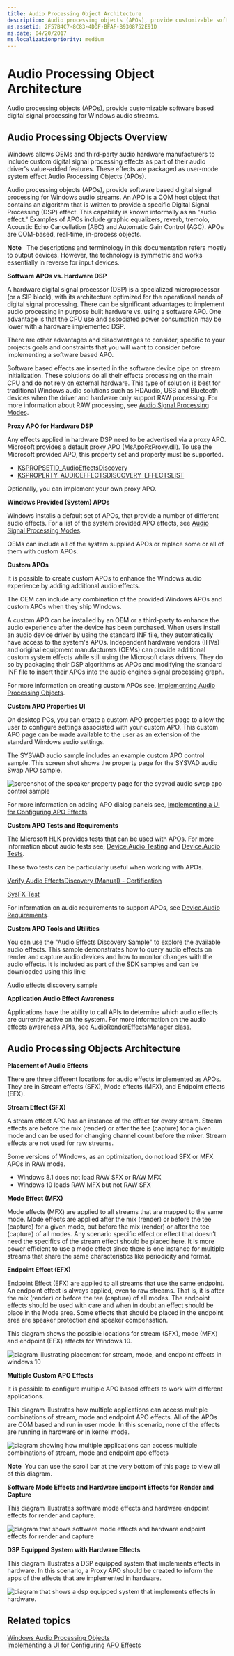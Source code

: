 ```yaml
---
title: Audio Processing Object Architecture
description: Audio processing objects (APOs), provide customizable software based digital signal processing for Windows audio streams.
ms.assetid: 2F57B4C7-8C83-4DDF-BFAF-B9308752E91D
ms.date: 04/20/2017
ms.localizationpriority: medium
---
```


# Audio Processing Object Architecture


Audio processing objects (APOs), provide customizable software based digital signal processing for Windows audio streams.

## <span id="Audio_Processing_Objects_Overview"></span><span id="audio_processing_objects_overview"></span><span id="AUDIO_PROCESSING_OBJECTS_OVERVIEW"></span>Audio Processing Objects Overview


Windows allows OEMs and third-party audio hardware manufacturers to include custom digital signal processing effects as part of their audio driver's value-added features. These effects are packaged as user-mode system effect Audio Processing Objects (APOs).

Audio processing objects (APOs), provide software based digital signal processing for Windows audio streams. An APO is a COM host object that contains an algorithm that is written to provide a specific Digital Signal Processing (DSP) effect. This capability is known informally as an "audio effect." Examples of APOs include graphic equalizers, reverb, tremolo, Acoustic Echo Cancellation (AEC) and Automatic Gain Control (AGC). APOs are COM-based, real-time, in-process objects.

**Note**   The descriptions and terminology in this documentation refers mostly to output devices. However, the technology is symmetric and works essentially in reverse for input devices.

 

**Software APOs vs. Hardware DSP**

A hardware digital signal processor (DSP) is a specialized microprocessor (or a SIP block), with its architecture optimized for the operational needs of digital signal processing. There can be significant advantages to implement audio processing in purpose built hardware vs. using a software APO. One advantage is that the CPU use and associated power consumption may be lower with a hardware implemented DSP.

There are other advantages and disadvantages to consider, specific to your projects goals and constraints that you will want to consider before implementing a software based APO.

Software based effects are inserted in the software device pipe on stream initialization. These solutions do all their effects processing on the main CPU and do not rely on external hardware. This type of solution is best for traditional Windows audio solutions such as HDAudio, USB and Bluetooth devices when the driver and hardware only support RAW processing. For more information about RAW processing, see [Audio Signal Processing Modes](audio-signal-processing-modes.md).

**Proxy APO for Hardware DSP**

Any effects applied in hardware DSP need to be advertised via a proxy APO. Microsoft provides a default proxy APO (MsApoFxProxy.dll). To use the Microsoft provided APO, this property set and property must be supported.

-   [KSPROPSETID\_AudioEffectsDiscovery](https://docs.microsoft.com/windows-hardware/drivers/audio/kspropsetid-audioeffectsdiscovery)
-   [KSPROPERTY\_AUDIOEFFECTSDISCOVERY\_EFFECTSLIST](https://msdn.microsoft.com/library/windows/hardware/dn457706)

Optionally, you can implement your own proxy APO.

**Windows Provided (System) APOs**

Windows installs a default set of APOs, that provide a number of different audio effects. For a list of the system provided APO effects, see [Audio Signal Processing Modes](audio-signal-processing-modes.md).

OEMs can include all of the system supplied APOs or replace some or all of them with custom APOs.

**Custom APOs**

It is possible to create custom APOs to enhance the Windows audio experience by adding additional audio effects.

The OEM can include any combination of the provided Windows APOs and custom APOs when they ship Windows.

A custom APO can be installed by an OEM or a third-party to enhance the audio experience after the device has been purchased. When users install an audio device driver by using the standard INF file, they automatically have access to the system's APOs. Independent hardware vendors (IHVs) and original equipment manufacturers (OEMs) can provide additional custom system effects while still using the Microsoft class drivers. They do so by packaging their DSP algorithms as APOs and modifying the standard INF file to insert their APOs into the audio engine’s signal processing graph.

For more information on creating custom APOs see, [Implementing Audio Processing Objects](implementing-audio-processing-objects.md).

**Custom APO Properties UI**

On desktop PCs, you can create a custom APO properties page to allow the user to configure settings associated with your custom APO. This custom APO page can be made available to the user as an extension of the standard Windows audio settings.

The SYSVAD audio sample includes an example custom APO control sample. This screen shot shows the property page for the SYSVAD audio Swap APO sample.

![screenshot of the speaker property page for the sysvad audio swap apo control sample](images/audio-apo-speaker-properties.png)

For more information on adding APO dialog panels see, [Implementing a UI for Configuring APO Effects](implementing-a-ui-for-configuring-apo-effects.md).

**Custom APO Tests and Requirements**

The Microsoft HLK provides tests that can be used with APOs. For more information about audio tests see, [Device.Audio Testing](https://msdn.microsoft.com/library/windows/hardware/jj123955.aspx) and [Device.Audio Tests](https://msdn.microsoft.com/library/windows/hardware/jj124726.aspx).

These two tests can be particularly useful when working with APOs.

[Verify Audio EffectsDiscovery (Manual) - Certification](https://msdn.microsoft.com/library/windows/hardware/dn456312.aspx)

[SysFX Test](https://msdn.microsoft.com/library/windows/hardware/jj124017.aspx)

For information on audio requirements to support APOs, see [Device.Audio Requirements](https://msdn.microsoft.com/library/windows/hardware/jj134354.aspx).

**Custom APO Tools and Utilities**

You can use the "Audio Effects Discovery Sample" to explore the available audio effects. This sample demonstrates how to query audio effects on render and capture audio devices and how to monitor changes with the audio effects. It is included as part of the SDK samples and can be downloaded using this link:

[Audio effects discovery sample](https://code.msdn.microsoft.com/windowsapps/Audio-effects-discovery-5fd65c15)

**Application Audio Effect Awareness**

Applications have the ability to call APIs to determine which audio effects are currently active on the system. For more information on the audio effects awareness APIs, see [AudioRenderEffectsManager class](https://msdn.microsoft.com/library/windows/apps/windows.media.effects.audiorendereffectsmanager.aspx).

## <span id="Audio_Processing_Objects_Architecture"></span><span id="audio_processing_objects_architecture"></span><span id="AUDIO_PROCESSING_OBJECTS_ARCHITECTURE"></span>Audio Processing Objects Architecture


**Placement of Audio Effects**

There are three different locations for audio effects implemented as APOs. They are in Stream effects (SFX), Mode effects (MFX), and Endpoint effects (EFX).

**Stream Effect (SFX)**

A stream effect APO has an instance of the effect for every stream. Stream effects are before the mix (render) or after the tee (capture) for a given mode and can be used for changing channel count before the mixer. Stream effects are not used for raw streams.

Some versions of Windows, as an optimization, do not load SFX or MFX APOs in RAW mode.

-   Windows 8.1 does not load RAW SFX or RAW MFX
-   Windows 10 loads RAW MFX but not RAW SFX

**Mode Effect (MFX)**

Mode effects (MFX) are applied to all streams that are mapped to the same mode. Mode effects are applied after the mix (render) or before the tee (capture) for a given mode, but before the mix (render) or after the tee (capture) of all modes. Any scenario specific effect or effect that doesn’t need the specifics of the stream effect should be placed here. It is more power efficient to use a mode effect since there is one instance for multiple streams that share the same characteristics like periodicity and format.

**Endpoint Effect (EFX)**

Endpoint Effect (EFX) are applied to all streams that use the same endpoint. An endpoint effect is always applied, even to raw streams. That is, it is after the mix (render) or before the tee (capture) of all modes. The endpoint effects should be used with care and when in doubt an effect should be place in the Mode area. Some effects that should be placed in the endpoint area are speaker protection and speaker compensation.

This diagram shows the possible locations for stream (SFX), mode (MFX) and endpoint (EFX) effects for Windows 10.

![diagram illustrating placement for stream, mode, and endpoint effects in windows 10](images/audio-apo-software-effects-summary.png)

**Multiple Custom APO Effects**

It is possible to configure multiple APO based effects to work with different applications.

This diagram illustrates how multiple applications can access multiple combinations of stream, mode and endpoint APO effects. All of the APOs are COM based and run in user mode. In this scenario, none of the effects are running in hardware or in kernel mode.

![diagram showing how multiple applications can access multiple combinations of stream, mode and endpoint apo effects](images/audio-apo-software-effects-1.png)

**Note**  You can use the scroll bar at the very bottom of this page to view all of this diagram.

 

**Software Mode Effects and Hardware Endpoint Effects for Render and Capture**

This diagram illustrates software mode effects and hardware endpoint effects for render and capture.

![diagram that shows software mode effects and hardware endpoint effects for render and capture](images/audio-apo-software-mode-effects-and-hardware-endpoint-effects-2.png)

**DSP Equipped System with Hardware Effects**

This diagram illustrates a DSP equipped system that implements effects in hardware. In this scenario, a Proxy APO should be created to inform the apps of the effects that are implemented in hardware.

![diagram that shows a dsp equipped system that implements effects in hardware.](images/audio-apo-dsp-equipped-system-with-hardware-effects-3.png)

## <span id="related_topics"></span>Related topics
[Windows Audio Processing Objects](windows-audio-processing-objects.md)  
[Implementing a UI for Configuring APO Effects](implementing-a-ui-for-configuring-apo-effects.md)  



